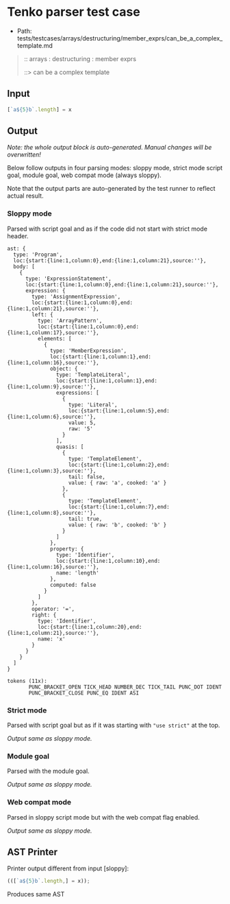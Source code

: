 # Tenko parser test case

- Path: tests/testcases/arrays/destructuring/member_exprs/can_be_a_complex_template.md

> :: arrays : destructuring : member exprs
>
> ::> can be a complex template

## Input

`````js
[`a${5}b`.length] = x
`````

## Output

_Note: the whole output block is auto-generated. Manual changes will be overwritten!_

Below follow outputs in four parsing modes: sloppy mode, strict mode script goal, module goal, web compat mode (always sloppy).

Note that the output parts are auto-generated by the test runner to reflect actual result.

### Sloppy mode

Parsed with script goal and as if the code did not start with strict mode header.

`````
ast: {
  type: 'Program',
  loc:{start:{line:1,column:0},end:{line:1,column:21},source:''},
  body: [
    {
      type: 'ExpressionStatement',
      loc:{start:{line:1,column:0},end:{line:1,column:21},source:''},
      expression: {
        type: 'AssignmentExpression',
        loc:{start:{line:1,column:0},end:{line:1,column:21},source:''},
        left: {
          type: 'ArrayPattern',
          loc:{start:{line:1,column:0},end:{line:1,column:17},source:''},
          elements: [
            {
              type: 'MemberExpression',
              loc:{start:{line:1,column:1},end:{line:1,column:16},source:''},
              object: {
                type: 'TemplateLiteral',
                loc:{start:{line:1,column:1},end:{line:1,column:9},source:''},
                expressions: [
                  {
                    type: 'Literal',
                    loc:{start:{line:1,column:5},end:{line:1,column:6},source:''},
                    value: 5,
                    raw: '5'
                  }
                ],
                quasis: [
                  {
                    type: 'TemplateElement',
                    loc:{start:{line:1,column:2},end:{line:1,column:3},source:''},
                    tail: false,
                    value: { raw: 'a', cooked: 'a' }
                  },
                  {
                    type: 'TemplateElement',
                    loc:{start:{line:1,column:7},end:{line:1,column:8},source:''},
                    tail: true,
                    value: { raw: 'b', cooked: 'b' }
                  }
                ]
              },
              property: {
                type: 'Identifier',
                loc:{start:{line:1,column:10},end:{line:1,column:16},source:''},
                name: 'length'
              },
              computed: false
            }
          ]
        },
        operator: '=',
        right: {
          type: 'Identifier',
          loc:{start:{line:1,column:20},end:{line:1,column:21},source:''},
          name: 'x'
        }
      }
    }
  ]
}

tokens (11x):
       PUNC_BRACKET_OPEN TICK_HEAD NUMBER_DEC TICK_TAIL PUNC_DOT IDENT
       PUNC_BRACKET_CLOSE PUNC_EQ IDENT ASI
`````

### Strict mode

Parsed with script goal but as if it was starting with `"use strict"` at the top.

_Output same as sloppy mode._

### Module goal

Parsed with the module goal.

_Output same as sloppy mode._

### Web compat mode

Parsed in sloppy script mode but with the web compat flag enabled.

_Output same as sloppy mode._

## AST Printer

Printer output different from input [sloppy]:

````js
(([`a${5}b`.length,] = x));
````

Produces same AST
